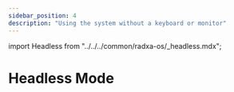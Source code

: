 ```yaml
---
sidebar_position: 4
description: "Using the system without a keyboard or monitor"
---
```


import Headless from "../../../common/radxa-os/\_headless.mdx";

# Headless Mode

<Headless />
